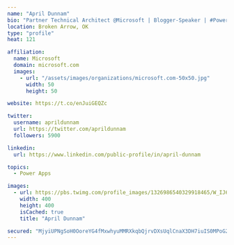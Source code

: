 ```yaml
---
name: "April Dunnam"
bio: "Partner Technical Architect @Microsoft | Blogger-Speaker | #PowerApps, #PowerAutomate, #Office365, #SharePoint | #WIT | #Karaoke Queen"
location: Broken Arrow, OK
type: "profile"
heat: 121

affiliation:
  name: Microsoft
  domain: microsoft.com
  images:
    - url: "/assets/images/organizations/microsoft.com-50x50.jpg"
      width: 50
      height: 50

website: https://t.co/enJuiGEQZc

twitter:
  username: aprildunnam
  url: https://twitter.com/aprildunnam
  followers: 5900

linkedin:
  url: https://www.linkedin.com/public-profile/in/april-dunnam

topics:
  - Power Apps

images:
  - url: https://pbs.twimg.com/profile_images/1326986540329918465/W_IJ6Ih2_400x400.jpg
    width: 400
    height: 400
    isCached: true
    title: "April Dunnam"

secured: "MjyiUPNgSoH0OoreYG4fMxwhyuMMRXkqbQjrvDXsUqlCnaX3DH7iuIS0MPoG2+sICGzTHJojVIBXT2ffJX55Z4ig/OUEyoEEJYbQZOMjZu7Cw4y2sm1hjrJ1CnXZLDVv2+d4EidonN0AofSjnGxLfKbndryiVQY5fXRybfb/VrxMt9BUt8Ii7rZH4uOSrpVLnX2Q3wuB9IiKV6lioVqJT6LYD0/d0y4Da44lQMzeirOV1v8bKzQdywuHXaCRIzw098gJs+JDUtCUYKl2HJLr0Ouw+WQURsz94CFOvn+vyc7RrQyZJaHO2kXH+WK6QhEtet4hUmZh9xi4kSD6KwjOlAjZETkSb/erRWib6bJapgQw9hFjpxlLOytXxPrIN8N2YvEu6hj5rOG6alVQteFnlLhR7rnR3NRLo6v2U8TPqlg=;8aXXlqSsCgNPWjY9QvyXmg=="
---
```


